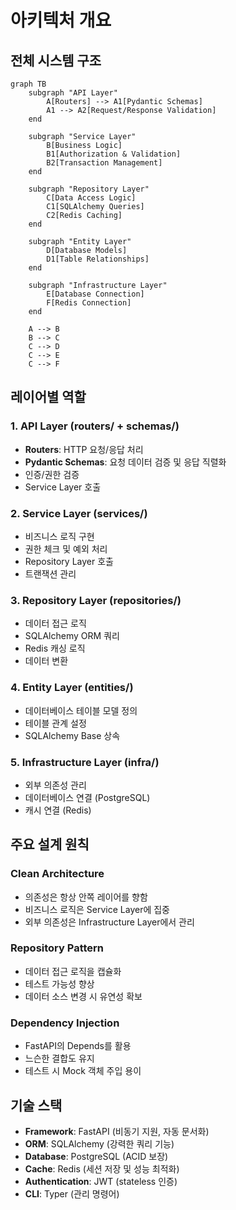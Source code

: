 # 아키텍처 개요

## 전체 시스템 구조

```mermaid
graph TB
    subgraph "API Layer"
        A[Routers] --> A1[Pydantic Schemas]
        A1 --> A2[Request/Response Validation]
    end
    
    subgraph "Service Layer"
        B[Business Logic]
        B1[Authorization & Validation]
        B2[Transaction Management]
    end
    
    subgraph "Repository Layer"
        C[Data Access Logic]
        C1[SQLAlchemy Queries]
        C2[Redis Caching]
    end
    
    subgraph "Entity Layer"
        D[Database Models]
        D1[Table Relationships]
    end
    
    subgraph "Infrastructure Layer"
        E[Database Connection]
        F[Redis Connection]
    end
    
    A --> B
    B --> C
    C --> D
    C --> E
    C --> F
```

## 레이어별 역할

### 1. API Layer (routers/ + schemas/)
- **Routers**: HTTP 요청/응답 처리
- **Pydantic Schemas**: 요청 데이터 검증 및 응답 직렬화
- 인증/권한 검증
- Service Layer 호출

### 2. Service Layer (services/)
- 비즈니스 로직 구현
- 권한 체크 및 예외 처리
- Repository Layer 호출
- 트랜잭션 관리

### 3. Repository Layer (repositories/)
- 데이터 접근 로직
- SQLAlchemy ORM 쿼리
- Redis 캐싱 로직
- 데이터 변환

### 4. Entity Layer (entities/)
- 데이터베이스 테이블 모델 정의
- 테이블 관계 설정
- SQLAlchemy Base 상속

### 5. Infrastructure Layer (infra/)
- 외부 의존성 관리
- 데이터베이스 연결 (PostgreSQL)
- 캐시 연결 (Redis)

## 주요 설계 원칙

### Clean Architecture
- 의존성은 항상 안쪽 레이어를 향함
- 비즈니스 로직은 Service Layer에 집중
- 외부 의존성은 Infrastructure Layer에서 관리

### Repository Pattern
- 데이터 접근 로직을 캡슐화
- 테스트 가능성 향상
- 데이터 소스 변경 시 유연성 확보

### Dependency Injection
- FastAPI의 Depends를 활용
- 느슨한 결합도 유지
- 테스트 시 Mock 객체 주입 용이

## 기술 스택

- **Framework**: FastAPI (비동기 지원, 자동 문서화)
- **ORM**: SQLAlchemy (강력한 쿼리 기능)
- **Database**: PostgreSQL (ACID 보장)
- **Cache**: Redis (세션 저장 및 성능 최적화)
- **Authentication**: JWT (stateless 인증)
- **CLI**: Typer (관리 명령어)